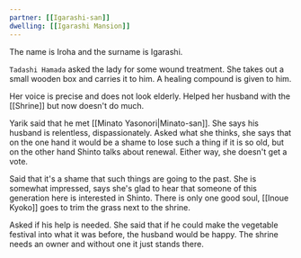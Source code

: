 ```yaml
---
partner: [[Igarashi-san]]
dwelling: [[Igarashi Mansion]]
---
```

The name is Iroha and the surname is Igarashi.

`Tadashi Hamada` asked the lady for some wound treatment.
She takes out a small wooden box and carries it to him.
A healing compound is given to him.

Her voice is precise and does not look elderly.
Helped her husband with the [[Shrine]] but now doesn't do much.

Yarik said that he met [[Minato Yasonori|Minato-san]]. She says his husband is relentless, dispassionately.
Asked what she thinks, she says that on the one hand it would be a shame to lose such a thing if it is so old, but on the other hand Shinto talks about renewal. Either way, she doesn't get a vote.

Said that it's a shame that such things are going to the past. She is somewhat impressed, says she's glad to hear that someone of this generation here is interested in Shinto. There is only one good soul, [[Inoue Kyoko]] goes to trim the grass next to the shrine.

Asked if his help is needed. She said that if he could make the vegetable festival into what it was before, the husband would be happy.
The shrine needs an owner and without one it just stands there.